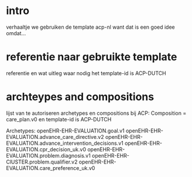 # intro
verhaaltje we gebruiken de template acp-nl want dat is een goed idee omdat...

# referentie naar gebruikte template
referentie en wat uitleg waar nodig
het template-id is ACP-DUTCH


# archteypes and compositions
lijst van te autoriseren archetypes en compositions bij ACP:
Composition = care_plan.v0 en template-id is ACP-DUTCH

Archetypes:
openEHR-EHR-EVALUATION.goal.v1
openEHR-EHR-EVALUATION.advance_care_directive.v2
openEHR-EHR-EVALUATION.advance_intervention_decisions.v1
openEHR-EHR-EVALUATION.cpr_decision_uk.v0
openEHR-EHR-EVALUATION.problem.diagnosis.v1
openEHR-EHR-ClUSTER.problem.qualifier.v2
openEHR-EHR-EVALUATION.care_preference_uk.v0




